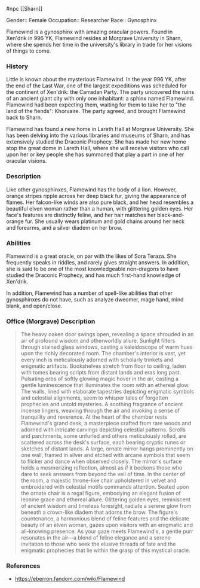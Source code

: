  #npc [[Sharn]]

Gender:: Female
Occupation:: Researcher
Race:: Gynosphinx

Flamewind is a gynosphinx with amazing oracular powers. Found in Xen'drik in 996 YK, Flamewind resides at Morgrave University in Sharn, where she spends her time in the university's library in trade for her visions of things to come.

### History

Little is known about the mysterious Flamewind. In the year 996 YK, after the end of the Last War, one of the largest expeditions was scheduled for the continent of Xen'drik: the Carradan Party. The party uncovered the ruins of an ancient giant city with only one inhabitant: a sphinx named Flamewind. Flamewind had been expecting them, waiting for them to take her to "the land of the fiends": Khorvaire. The party agreed, and brought Flamewind back to Sharn.

Flamewind has found a new home in Lareth Hall at Morgrave University. She has been delving into the various libraries and museums of Sharn, and has extensively studied the Draconic Prophecy. She has made her new home atop the great dome in Lareth Hall, where she will receive visitors who call upon her or key people she has summoned that play a part in one of her oracular visions.

### Description

Like other gynosphinxes, Flamewind has the body of a lion. However, orange stripes ripple across her deep black fur, giving the appearance of flames. Her falcon-like winds are also pure black, and her head resembles a beautiful elven woman rather than a human, with glittering golden eyes. Her face's features are distinctly feline, and her hair matches her black-and-orange fur. She usually wears platinum and gold chains around her neck and forearms, and a silver diadem on her brow.

### Abilities

Flamewind is a great oracle, on par with the likes of Sora Teraza. She frequently speaks in riddles, and rarely gives straight answers. In addition, she is said to be one of the most knowledgeable non-dragons to have studied the Draconic Prophecy, and has much first-hand knowledge of Xen'drik.

In addition, Flamewind has a number of spell-like abilities that other gynosphinxes do not have, such as analyze dweomer, mage hand, mind blank, and open/close.

### Office (Morgrave) Description

>The heavy oaken door swings open, revealing a space shrouded in an air of profound wisdom and otherworldly allure. Sunlight filters through stained glass windows, casting a kaleidoscope of warm hues upon the richly decorated room. The chamber's interior is vast, yet every inch is meticulously adorned with scholarly trinkets and enigmatic artifacts.
>Bookshelves stretch from floor to ceiling, laden with tomes bearing scripts from distant lands and eras long past. Pulsating orbs of softly glowing magic hover in the air, casting a gentle luminescence that illuminates the room with an ethereal glow.
>The walls, lined with elaborate tapestries depicting enigmatic symbols and celestial alignments, seem to whisper tales of forgotten prophecies and untold mysteries. A soothing fragrance of ancient incense lingers, weaving through the air and invoking a sense of tranquility and reverence.
>At the heart of the chamber rests Flamewind's grand desk, a masterpiece crafted from rare woods and adorned with intricate carvings depicting celestial patterns. Scrolls and parchments, some unfurled and others meticulously rolled, are scattered across the desk's surface, each bearing cryptic runes or sketches of distant lands.
>A large, ornate mirror hangs prominently on one wall, framed in silver and etched with arcane symbols that seem to flicker and dance when observed closely. The mirror's surface holds a mesmerizing reflection, almost as if it beckons those who dare to seek answers from beyond the veil of time.
>In the center of the room, a majestic throne-like chair upholstered in velvet and embroidered with celestial motifs commands attention. Seated upon the ornate chair is a regal figure, embodying an elegant fusion of leonine grace and ethereal allure. Glittering golden eyes, reminiscent of ancient wisdom and timeless foresight, radiate a serene glow from beneath a crown-like diadem that adorns the brow. The figure's countenance, a harmonious blend of feline features and the delicate beauty of an elven woman, gazes upon visitors with an enigmatic and all-knowing presence.
>As your gaze meets Flamewind's, a gentle purr resonates in the air—a blend of feline elegance and a serene invitation to those who seek the elusive threads of fate and the enigmatic prophecies that lie within the grasp of this mystical oracle.


### References

* https://eberron.fandom.com/wiki/Flamewind
